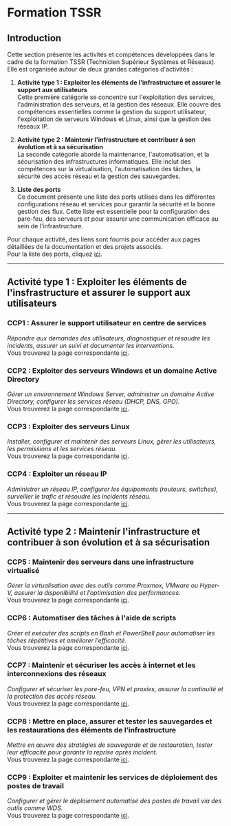 # Formation TSSR
## Introduction

Cette section présente les activités et compétences développées dans le cadre de la formation TSSR (Technicien Supérieur Systèmes et Réseaux). Elle est organisée autour de deux grandes catégories d'activités :

1. **Activité type 1 : Exploiter les éléments de l'infrastructure et assurer le support aux utilisateurs**  
   Cette première catégorie se concentre sur l'exploitation des services, l'administration des serveurs, et la gestion des réseaux. Elle couvre des compétences essentielles comme la gestion du support utilisateur, l'exploitation de serveurs Windows et Linux, ainsi que la gestion des réseaux IP.

2. **Activité type 2 : Maintenir l'infrastructure et contribuer à son évolution et à sa sécurisation**  
   La seconde catégorie aborde la maintenance, l'automatisation, et la sécurisation des infrastructures informatiques. Elle inclut des compétences sur la virtualisation, l'automatisation des tâches, la sécurité des accès réseau et la gestion des sauvegardes.

3. **Liste des ports**  
   Ce document présente une liste des ports utilisés dans les différentes configurations réseau et services pour garantir la sécurité et la bonne gestion des flux. Cette liste est essentielle pour la configuration des pare-feu, des serveurs et pour assurer une communication efficace au sein de l'infrastructure.

Pour chaque activité, des liens sont fournis pour accéder aux pages détaillées de la documentation et des projets associés.  
Pour la liste des ports, cliquez [ici](https://github.com/Mirhazka/TSSR/blob/da87281f7903aaf863288374030736c11bcef182/Ressources/ports.md).

---

## Activité type 1 : Exploiter les éléments de l'insfrastructure et assurer le support aux utilisateurs
### CCP1 : Assurer le support utilisateur en centre de services
*Répondre aux demandes des utilisateurs, diagnostiquer et résoudre les incidents, assurer un suivi et documenter les interventions.*  
Vous trouverez la page correspondante [ici](https://github.com/Mirhazka/TSSR/blob/b45064d69f89ace344f8b9a6b72d2e5af76b88aa/Activit%C3%A9%20type%201/CCP1.md).

### CCP2 : Exploiter des serveurs Windows et un domaine Active Directory
*Gérer un environnement Windows Server, administrer un domaine Active Directory, configurer les services réseau (DHCP, DNS, GPO).*  
Vous trouverez la page correspondante [ici](https://github.com/Mirhazka/TSSR/blob/ed6c33a2720126ae6752f6fe7ddfabab17ac9560/Activit%C3%A9%20type%201/CCP2.md).

### CCP3 : Exploiter des serveurs Linux
*Installer, configurer et maintenir des serveurs Linux, gérer les utilisateurs, les permissions et les services réseau.*  
Vous trouverez la page correspondante [ici](https://github.com/Mirhazka/TSSR/blob/ed6c33a2720126ae6752f6fe7ddfabab17ac9560/Activit%C3%A9%20type%201/CCP3.md).

### CCP4 : Exploiter un réseau IP
*Administrer un réseau IP, configurer les équipements (routeurs, switches), surveiller le trafic et résoudre les incidents réseau.*  
Vous trouverez la page correspondante [ici](https://github.com/Mirhazka/TSSR/blob/ed6c33a2720126ae6752f6fe7ddfabab17ac9560/Activit%C3%A9%20type%201/CCP4.md).

---

## Activité type 2 : Maintenir l'infrastructure et contribuer à son évolution et à sa sécurisation
### CCP5 : Maintenir des serveurs dans une infrastructure virtualisé
*Gérer la virtualisation avec des outils comme Proxmox, VMware ou Hyper-V, assurer la disponibilité et l’optimisation des performances.*  
Vous trouverez la page correspondante [ici](https://github.com/Mirhazka/TSSR/blob/ceebb8ff569e85fff671e438623424fa9da93d08/Activit%C3%A9%20type%202/CCP5.md).

### CCP6 : Automatiser des tâches à l'aide de scripts
*Créer et exécuter des scripts en Bash et PowerShell pour automatiser les tâches répétitives et améliorer l’efficacité.*  
Vous trouverez la page correspondante [ici](https://github.com/Mirhazka/TSSR/blob/84b131b82c18c0f871eea5d3a3b5a660790bce6b/Activit%C3%A9%20type%202/CCP6.md).

### CCP7 : Maintenir et sécuriser les accès à internet et les interconnexions des réseaux
*Configurer et sécuriser les pare-feu, VPN et proxies, assurer la continuité et la protection des accès réseau.*  
Vous trouverez la page correspondante [ici](https://github.com/Mirhazka/TSSR/blob/1ff54d48ee8f919b7daa46f397555b64cc8f5acf/Activit%C3%A9%20type%202/CCP7.md).

### CCP8 : Mettre en place, assurer et tester les sauvegardes et les restaurations des éléments de l’infrastructure
*Mettre en œuvre des stratégies de sauvegarde et de restauration, tester leur efficacité pour garantir la reprise après incident.*  
Vous trouverez la page correspondante [ici](https://github.com/Mirhazka/TSSR/blob/c53e3993b8972dc73073bbefeb091784d94f4641/Activit%C3%A9%20type%202/CCP8.md).

### CCP9 : Exploiter et maintenir les services de déploiement des postes de travail
*Configurer et gérer le déploiement automatisé des postes de travail via des outils comme WDS.*  
Vous trouverez la page correspondante [ici](https://github.com/Mirhazka/TSSR/blob/fc8fcf04da1f6fb4c11bf86b815a1245c3316895/Activit%C3%A9%20type%202/CCP9.md).
